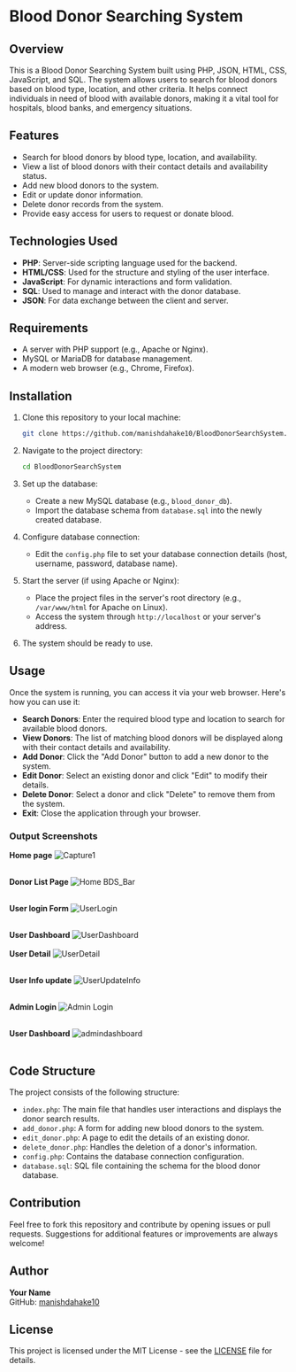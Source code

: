# Blood Donor Searching System

## Overview
This is a Blood Donor Searching System built using PHP, JSON, HTML, CSS, JavaScript, and SQL. The system allows users to search for blood donors based on blood type, location, and other criteria. It helps connect individuals in need of blood with available donors, making it a vital tool for hospitals, blood banks, and emergency situations.

## Features
- Search for blood donors by blood type, location, and availability.
- View a list of blood donors with their contact details and availability status.
- Add new blood donors to the system.
- Edit or update donor information.
- Delete donor records from the system.
- Provide easy access for users to request or donate blood.

## Technologies Used
- **PHP**: Server-side scripting language used for the backend.
- **HTML/CSS**: Used for the structure and styling of the user interface.
- **JavaScript**: For dynamic interactions and form validation.
- **SQL**: Used to manage and interact with the donor database.
- **JSON**: For data exchange between the client and server.

## Requirements
- A server with PHP support (e.g., Apache or Nginx).
- MySQL or MariaDB for database management.
- A modern web browser (e.g., Chrome, Firefox).

## Installation

1. Clone this repository to your local machine:
    ```bash
    git clone https://github.com/manishdahake10/BloodDonorSearchSystem.git
    ```

2. Navigate to the project directory:
    ```bash
    cd BloodDonorSearchSystem
    ```

3. Set up the database:
    - Create a new MySQL database (e.g., `blood_donor_db`).
    - Import the database schema from `database.sql` into the newly created database.

4. Configure database connection:
    - Edit the `config.php` file to set your database connection details (host, username, password, database name).

5. Start the server (if using Apache or Nginx):
    - Place the project files in the server's root directory (e.g., `/var/www/html` for Apache on Linux).
    - Access the system through `http://localhost` or your server's address.

6. The system should be ready to use.

## Usage
Once the system is running, you can access it via your web browser. Here's how you can use it:

- **Search Donors**: Enter the required blood type and location to search for available blood donors.
- **View Donors**: The list of matching blood donors will be displayed along with their contact details and availability.
- **Add Donor**: Click the "Add Donor" button to add a new donor to the system.
- **Edit Donor**: Select an existing donor and click "Edit" to modify their details.
- **Delete Donor**: Select a donor and click "Delete" to remove them from the system.
- **Exit**: Close the application through your browser.

### Output Screenshots

**Home page**
![Capture1](https://github.com/user-attachments/assets/a43faa08-fd5d-4e04-86e0-728eba6545f9)<br><br>

**Donor List Page**
![Home BDS_Bar](https://github.com/user-attachments/assets/afcf8326-6133-4a8e-b5ac-cc965d66c0ec)<br><br>

**User login Form**
![UserLogin](https://github.com/user-attachments/assets/a5ee5b65-d02a-4f55-a380-59ab7d55687b)<br><br>

**User Dashboard**
![UserDashboard](https://github.com/user-attachments/assets/860ae567-8970-4791-accf-c1d9ab8c8bd3)
<br><br>
**User Detail**
![UserDetail](https://github.com/user-attachments/assets/24b14ef4-da27-4e3c-b277-2da90f7dc1b9)<br><br>

**User Info update**
![UserUpdateInfo](https://github.com/user-attachments/assets/1cc9bc37-51c2-4a2a-8cdc-64789f7bef8d)<br><br>

**Admin Login**
![Admin Login](https://github.com/user-attachments/assets/0c88733c-263f-48c4-863e-68d6dd783be7)<br><br>

**User Dashboard**
![admindashboard](https://github.com/user-attachments/assets/d2e9202f-8594-4466-99fd-33997a10c7e5)<br><br>


## Code Structure
The project consists of the following structure:

- `index.php`: The main file that handles user interactions and displays the donor search results.
- `add_donor.php`: A form for adding new blood donors to the system.
- `edit_donor.php`: A page to edit the details of an existing donor.
- `delete_donor.php`: Handles the deletion of a donor's information.
- `config.php`: Contains the database connection configuration.
- `database.sql`: SQL file containing the schema for the blood donor database.

## Contribution
Feel free to fork this repository and contribute by opening issues or pull requests. Suggestions for additional features or improvements are always welcome!

## Author
**Your Name**  
GitHub: [manishdahake10](https://github.com/manishdahake10)

## License
This project is licensed under the MIT License - see the [LICENSE](LICENSE) file for details.
